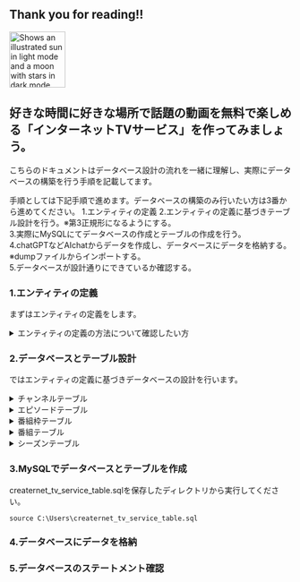 ## Thank you for reading!!
<picture>
  <source media="(prefers-color-scheme: dark)" srcset="https://user-images.githubusercontent.com/25423296/163456776-7f95b81a-f1ed-45f7-b7ab-8fa810d529fa.png">
  <source media="(prefers-color-scheme: light)" srcset="https://user-images.githubusercontent.com/25423296/163456779-a8556205-d0a5-45e2-ac17-42d089e3c3f8.png">
  <img alt="Shows an illustrated sun in light mode and a moon with stars in dark mode." src="https://user-images.githubusercontent.com/25423296/163456779-a8556205-d0a5-45e2-ac17-42d089e3c3f8.png"width="100" height="100">
</picture>

## 好きな時間に好きな場所で話題の動画を無料で楽しめる「インターネットTVサービス」を作ってみましょう。

こちらのドキュメントはデータベース設計の流れを一緒に理解し、実際にデータベースの構築を行う手順を記載してます。

手順としては下記手順で進めます。データベースの構築のみ行いたい方は3番から進めてください。
1.エンティティの定義
2.エンティティの定義に基づきテーブル設計を行う。※第3正規形になるようにする。  
3.実際にMySQLにてデータベースの作成とテーブルの作成を行う。  
4.chatGPTなどAIchatからデータを作成し、データベースにデータを格納する。※dumpファイルからインポートする。  
5.データベースが設計通りにできているか確認する。  

### 1.エンティティの定義
まずはエンティティの定義をします。
<details>
    <summary> 
      エンティティの定義の方法について確認したい方
    </summary>
  
  チャンネルテーブル: チャンネルID、チャンネル名<br>
  番組枠テーブル: 番組枠ID、チャンネルID、時間帯<br>
  番組テーブル: 番組ID、番組名、番組詳細、ジャンル <br> 
  シーズンテーブル: シーズンID、番組ID、シーズン数  <br>
  エピソードテーブル: エピソードID、シーズンID、エピソード数、タイトル、エピソード詳細、動画時間、公開日 <br> 
  視聴数テーブル: 視聴数ID、エピソードID、番組枠ID、視聴数  <br>
  
  これらのテーブルは外部キー制約を使用して関連付けられます。  <br>
  例えば、番組枠テーブルのチャンネルIDはチャンネルテーブルのチャンネルIDを参照します。<br>
  また、シーズンテーブルの番組IDは番組テーブルの番組IDを参照します。
</details>

### 2.データベースとテーブル設計
ではエンティティの定義に基づきデータベースの設計を行います。
<details>
<summary>チャンネルテーブル</summary>  
  
| Field        | Type         | Null | Key | Default |               Extra|     
|--------------|--------------|------|-----|---------|--------------------|
| channel_id   | int          | NO   | PRI | NULL    |      auto_increment|
| channel_name | varchar(255) | NO   |     | NULL    |                    |

</details>  
<details>
  <summary>エピソードテーブル</summary>
  
| Field           | Type         | Null | Key | Default | Extra          |
|-----------------|--------------|------|-----|---------|----------------|
| episode_id      | int          | NO   | PRI | NULL    | auto_increment |
| season_id       | int          | NO   | MUL | NULL    |                |
| episode_number  | int          | NO   |     | NULL    |                |
| title           | varchar(255) | NO   |     | NULL    |                |
| episode_details | text         | YES  |     | NULL    |                |
| video_length    | time         | NO   |     | NULL    |                |
| release_date    | date         | NO   |     | NULL    |                |

</details>  

<details>
  <summary>番組枠テーブル</summary>  

| Field           | Type | Null | Key | Default | Extra          |
|-----------------|------|------|-----|---------|----------------|
| program_slot_id | int  | NO   | PRI | NULL    | auto_increment |
| channel_id      | int  | NO   | MUL | NULL    |                |
| time_slot       | time | NO   |     | NULL    |                |

</details>
 
<details>
  <summary> 番組テーブル </summary>  

| Field           | Type         | Null | Key | Default | Extra          |
|-----------------|--------------|------|-----|---------|----------------|
| program_id      | int          | NO   | PRI | NULL    | auto_increment |
| program_name    | varchar(255) | NO   |     | NULL    |                |
| program_details | text         | YES  |     | NULL    |                |
| genre           | varchar(255) | NO   |     | NULL    |                |

</details>

<details>
  <summary>シーズンテーブル</summary>
  
| Field         | Type | Null | Key | Default | Extra          |
|---------------|------|------|-----|---------|----------------|
| season_id     | int  | NO   | PRI | NULL    | auto_increment |
| program_id    | int  | NO   | MUL | NULL    |                |
| season_number | int  | NO   |     | NULL    |                |

</details>  

### 3.MySQLでデータベースとテーブルを作成
creaternet_tv_service_table.sqlを保存したディレクトリから実行してください。
```
source C:\Users\creaternet_tv_service_table.sql
```

### 4.データベースにデータを格納

### 5.データベースのステートメント確認

